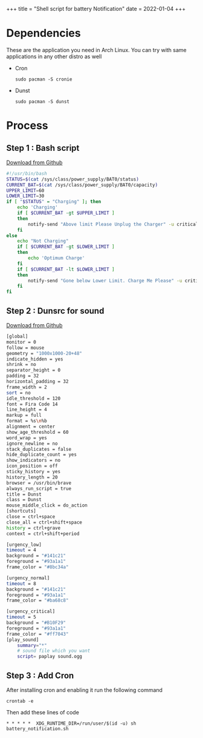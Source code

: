 +++
title = "Shell script for battery Notification"
date = 2022-01-04
+++

# Dependencies
These are the application you need in Arch Linux. You can try with same applications in any other distro as well

- Cron

    `sudo pacman -S cronie`

- Dunst

    `sudo pacman -S dunst`


# Process

## Step 1 : Bash script

[Download from Github](https://github.com/pavanbhat1999/bin/blob/master/scripts/battery_notification.sh)
```bash
#!/usr/bin/bash
STATUS=$(cat /sys/class/power_supply/BAT0/status)
CURRENT_BAT=$(cat /sys/class/power_supply/BAT0/capacity)
UPPER_LIMIT=60
LOWER_LIMIT=30
if [ "$STATUS" = "Charging" ]; then
    echo 'Charging'
    if [ $CURRENT_BAT -gt $UPPER_LIMIT ]
    then
        notify-send "Above limit Please Unplug the Charger" -u critical
    fi
else
    echo "Not Charging"
    if [ $CURRENT_BAT -gt $LOWER_LIMIT ]
    then
        echo 'Optimum Charge'
    fi
    if [ $CURRENT_BAT -lt $LOWER_LIMIT ]
    then
        notify-send "Gone below Lower Limit. Charge Me Please" -u critical
    fi
fi

```

## Step 2 : Dunsrc for sound

[Download from Github](aaa)

```bash
[global]
monitor = 0
follow = mouse
geometry = "1000x1000-20+48"
indicate_hidden = yes
shrink = no
separator_height = 0
padding = 32
horizontal_padding = 32
frame_width = 2
sort = no
idle_threshold = 120
font = Fira Code 14
line_height = 4
markup = full
format = %s\n%b
alignment = center
show_age_threshold = 60
word_wrap = yes
ignore_newline = no
stack_duplicates = false
hide_duplicate_count = yes
show_indicators = no
icon_position = off
sticky_history = yes
history_length = 20
browser = /usr/bin/brave
always_run_script = true
title = Dunst
class = Dunst
mouse_middle_click = do_action
[shortcuts]
close = ctrl+space
close_all = ctrl+shift+space
history = ctrl+grave
context = ctrl+shift+period

[urgency_low]
timeout = 4
background = "#141c21"
foreground = "#93a1a1"
frame_color = "#8bc34a"

[urgency_normal]
timeout = 8
background = "#141c21"
foreground = "#93a1a1"
frame_color = "#ba68c8"

[urgency_critical]
timeout = 5
background = "#B10F29"
foreground = "#93a1a1"
frame_color = "#ff7043"
[play_sound]
    summary="*"
    # sound file which you want
    script= paplay sound.ogg
```

## Step 3 : Add Cron

After installing cron and enabling it run the following command

`crontab -e`


Then add these lines of code

`* * * * *  XDG_RUNTIME_DIR=/run/user/$(id -u) sh battery_notification.sh`
